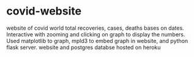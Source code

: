 # covid-website

website of covid world total recoveries, cases, deaths bases on dates. Interactive with zooming and clicking on graph to display the numbers. Used matplotlib to graph, mpld3 to embed graph in website, and python flask server. website and postgres databse hosted on heroku
